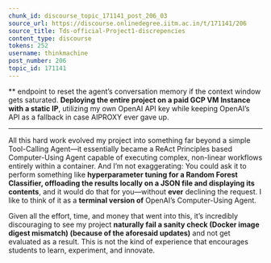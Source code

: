```yaml
---
chunk_id: discourse_topic_171141_post_206_03
source_url: https://discourse.onlinedegree.iitm.ac.in/t/171141/206
source_title: Tds-official-Project1-discrepencies
content_type: discourse
tokens: 252
username: thinkmachine
post_number: 206
topic_id: 171141
---
```


** endpoint to reset the agent’s conversation memory if the context window gets saturated.
**Deploying the entire project on a paid GCP VM Instance with a static IP**, utilizing my own OpenAI API key while keeping OpenAI’s API as a fallback in case AIPROXY ever gave up.

---

All this hard work evolved my project into something far beyond a simple Tool-Calling Agent—it essentially became a ReAct Principles based Computer-Using Agent capable of executing complex, non-linear workflows entirely within a container. And I’m not exaggerating: You could ask it to perform something like **hyperparameter tuning for a Random Forest Classifier, offloading the results locally on a JSON file and displaying its contents**, and it would do that for you—without **ever** declining the request. I like to think of it as a **terminal version of** OpenAI’s Computer-Using Agent.

Given all the effort, time, and money that went into this, it’s incredibly discouraging to see my project **naturally fail a sanity check (Docker image digest mismatch) (because of the aforesaid updates)** and not get evaluated as a result. This is not the kind of experience that encourages students to learn, experiment, and innovate.
